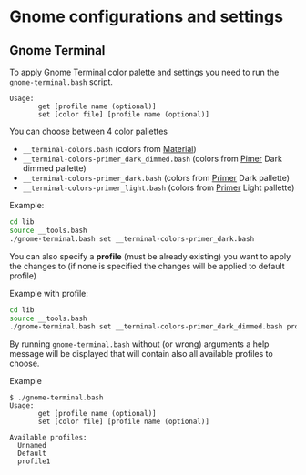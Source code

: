 # Gnome configurations and settings

## Gnome Terminal
To apply Gnome Terminal color palette and settings you need to run the `gnome-terminal.bash` script.

```
Usage:
       get [profile name (optional)]
       set [color file] [profile name (optional)]
```


You can choose between 4 color pallettes

* `__terminal-colors.bash` (colors from [Material](https://m2.material.io/design/color/the-color-system.html#tools-for-picking-colors))
* `__terminal-colors-primer_dark_dimmed.bash` (colors from [Pimer](https://primer.style/primitives/colors) Dark dimmed pallette)
* `__terminal-colors-primer_dark.bash` (colors from [Primer](https://primer.style/primitives/colors) Dark pallette)
* `__terminal-colors-primer_light.bash` (colors from [Primer](https://primer.style/primitives/colors) Light pallette)

Example:
```bash
cd lib
source __tools.bash
./gnome-terminal.bash set __terminal-colors-primer_dark.bash
```

You can also specify a **profile** (must be already existing) you want to apply the changes to (if none is specified the changes will be applied to default profile)

Example with profile:
```bash
cd lib
source __tools.bash
./gnome-terminal.bash set __terminal-colors-primer_dark_dimmed.bash profile1
```

By running `gnome-terminal.bash` without (or wrong) arguments a help message will be displayed that will contain also all available profiles to choose.

Example
```
$ ./gnome-terminal.bash
Usage:
       get [profile name (optional)]
       set [color file] [profile name (optional)]

Available profiles:
  Unnamed
  Default
  profile1
```
